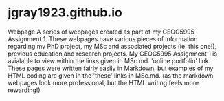 # jgray1923.github.io
Webpage
A series of webpages created as part of my GEOG5995 Assignment 1. These webpages have various pieces of information regarding my PhD project, 
my MSc and associated projects (ie. this one!), previous education and research projects. My GEOG5995 Assignment 1 is avialable to view
within the links given in MSc.md. 'online portfolio' link. These pages were written fairly easily in Markdown, but examples of
my HTML coding are given in the 'these' links in MSc.md. (as the markdown webpages look more professional, but the HTML writing feels more 
rewarding!)
